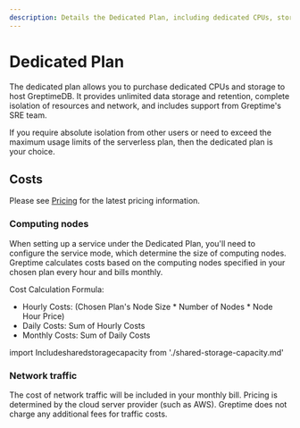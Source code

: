 ```yaml
---
description: Details the Dedicated Plan, including dedicated CPUs, storage, resource isolation, and cost calculation for GreptimeCloud.
---
```


# Dedicated Plan

The dedicated plan allows you to purchase dedicated CPUs and storage to host GreptimeDB.
It provides unlimited data storage and retention,
complete isolation of resources and network,
and includes support from Greptime's SRE team.

If you require absolute isolation from other users or 
need to exceed the maximum usage limits of the serverless plan, 
then the dedicated plan is your choice.

## Costs

Please see [Pricing](https://greptime.com/pricing) for the latest pricing information.

### Computing nodes

When setting up a service under the Dedicated Plan, you'll need to configure the service mode,
which determine the size of computing nodes.
Greptime calculates costs based on the computing nodes specified in your chosen plan every hour and bills monthly.

Cost Calculation Formula:

- Hourly Costs: (Chosen Plan's Node Size * Number of Nodes * Node Hour Price)
- Daily Costs: Sum of Hourly Costs
- Monthly Costs: Sum of Daily Costs

import Includesharedstoragecapacity from './shared-storage-capacity.md' 

<Includesharedstoragecapacity/>

### Network traffic

The cost of network traffic will be included in your monthly bill.
Pricing is determined by the cloud server provider (such as AWS).
Greptime does not charge any additional fees for traffic costs.

